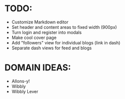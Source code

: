 # TODO:
* Customize Markdown editor
* Set header and content areas to fixed width (900px)
* Turn login and register into modals
* Make cool cover page
* Add "followers" view for individual blogs (link in dash)
* Separate dash views for feed and blogs

# DOMAIN IDEAS:
* Allons-y!
* Wibbly
* Wibbly Lever